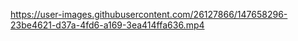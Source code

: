 


https://user-images.githubusercontent.com/26127866/147658296-23be4621-d37a-4fd6-a169-3ea414ffa636.mp4

